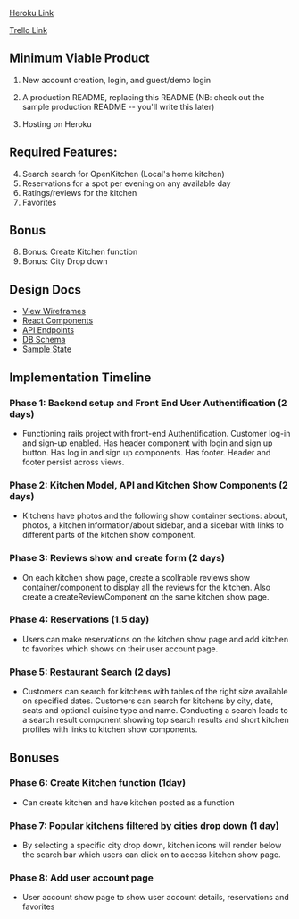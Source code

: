[Heroku Link](https://feasteasy.herokuapp.com/)

[Trello Link](https://trello.com/invite/b/wV42ikNz/21a1bb08fc1f69a9880879a2d1e81e54/feasteasy)

## **Minimum Viable Product**
1. New account creation, login, and guest/demo login

2. A production README, replacing this README (NB: check out the sample production README -- you'll write this later)

3. Hosting on Heroku

## **Required Features:**
  4. Search search for OpenKitchen (Local's home kitchen)
  5. Reservations for a spot per evening on any available day
  6. Ratings/reviews for the kitchen
  7. Favorites

## **Bonus**
  8. Bonus: Create Kitchen function
  9. Bonus: City Drop down

## **Design Docs**
+ [View Wireframes](./wireframes/)  
+ [React Components](./component-hierarchy.md)  
+ [API Endpoints](./api-endpoints.md)  
+ [DB Schema](./schema.md)  
+ [Sample State](./sample-state.md)  

## **Implementation Timeline**  

### **Phase 1: Backend setup and Front End User Authentification (2 days)**

+ Functioning rails project with front-end Authentification. Customer log-in and sign-up enabled. Has header component with login and sign up button. Has log in and sign up components. Has footer. Header and footer persist across views.  

### **Phase 2: Kitchen Model, API and Kitchen Show Components (2 days)**  

+ Kitchens have photos and the following show container sections: about, photos, a kitchen information/about sidebar, and a sidebar with links to different parts of the kitchen show component.

### **Phase 3: Reviews show and create form (2 days)**  

+ On each kitchen show page, create a scollrable reviews show container/component to display all the reviews for the kitchen.
Also create a createReviewComponent on the same kitchen show page.

### **Phase 4: Reservations (1.5 day)**

+ Users can make reservations on the kitchen show page and add kitchen to favorites which shows on their user account page.

### **Phase 5: Restaurant Search (2 days)**  

+ Customers can search for kitchens with tables of the right size available on specified dates. Customers can search for kitchens by city, date, seats and optional cuisine type and name. Conducting a search leads to a search result component showing top search results and short kitchen profiles with links to kitchen show components.

## **Bonuses**

### **Phase 6: Create Kitchen function (1day)**

+ Can create kitchen and have kitchen posted as a function

### **Phase 7: Popular kitchens filtered by cities drop down (1 day)**  

+ By selecting a specific city drop down, kitchen icons will render below the search bar which users can click on to access kitchen show page.

### **Phase 8: Add user account page**

+ User account show page to show user account details, reservations and favorites
